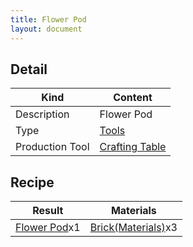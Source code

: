 ```yaml
---
title: Flower Pod
layout: document
---
```

## Detail

|Kind|Content|
|---|---|
|Description|Flower Pod|
|Type|[Tools](Tools)|
|Production Tool|[Crafting Table](Crafting_Table)|

## Recipe

|Result|Materials|
|---|---|
|[Flower Pod](Flower_Pod)x1|[Brick(Materials)](Brick(Materials))x3|

